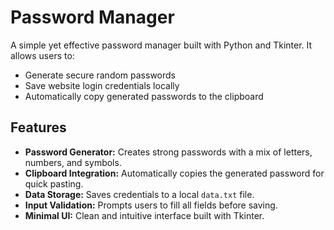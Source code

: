 # Password Manager

A simple yet effective password manager built with Python and Tkinter. It allows users to:
- Generate secure random passwords
- Save website login credentials locally
- Automatically copy generated passwords to the clipboard


##  Features

- **Password Generator:** Creates strong passwords with a mix of letters, numbers, and symbols.
- **Clipboard Integration:** Automatically copies the generated password for quick pasting.
- **Data Storage:** Saves credentials to a local `data.txt` file.
- **Input Validation:** Prompts users to fill all fields before saving.
- **Minimal UI:** Clean and intuitive interface built with Tkinter.


